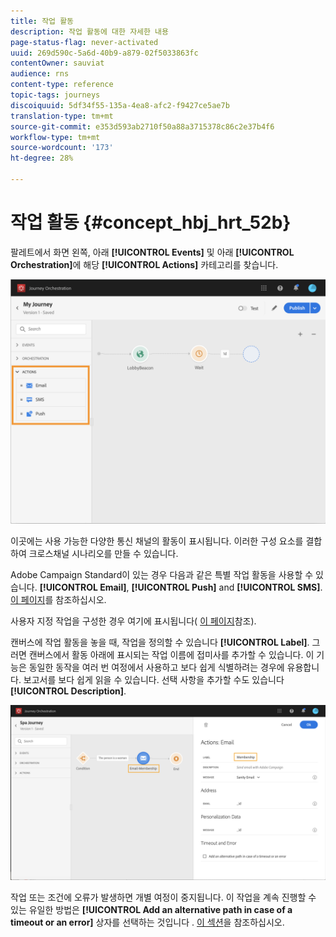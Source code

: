 ```yaml
---
title: 작업 활동
description: 작업 활동에 대한 자세한 내용
page-status-flag: never-activated
uuid: 269d590c-5a6d-40b9-a879-02f5033863fc
contentOwner: sauviat
audience: rns
content-type: reference
topic-tags: journeys
discoiquuid: 5df34f55-135a-4ea8-afc2-f9427ce5ae7b
translation-type: tm+mt
source-git-commit: e353d593ab2710f50a88a3715378c86c2e37b4f6
workflow-type: tm+mt
source-wordcount: '173'
ht-degree: 28%

---
```



# 작업 활동 {#concept_hbj_hrt_52b}

팔레트에서 화면 왼쪽, 아래 **[!UICONTROL Events]** 및 아래 **[!UICONTROL Orchestration]**&#x200B;에 해당 **[!UICONTROL Actions]** 카테고리를 찾습니다.

![](../assets/journey58.png)

이곳에는 사용 가능한 다양한 통신 채널의 활동이 표시됩니다. 이러한 구성 요소를 결합하여 크로스채널 시나리오를 만들 수 있습니다.

Adobe Campaign Standard이 있는 경우 다음과 같은 특별 작업 활동을 사용할 수 있습니다. **[!UICONTROL Email]**, **[!UICONTROL Push]** and **[!UICONTROL SMS]**. [이 페이지](../building-journeys/using-adobe-campaign-actions.md)를 참조하십시오.

사용자 지정 작업을 구성한 경우 여기에 표시됩니다( [이 페이지](../building-journeys/using-custom-actions.md)참조).

캔버스에 작업 활동을 놓을 때, 작업을 정의할 수 있습니다 **[!UICONTROL Label]**. 그러면 캔버스에서 활동 아래에 표시되는 작업 이름에 접미사를 추가할 수 있습니다. 이 기능은 동일한 동작을 여러 번 여정에서 사용하고 보다 쉽게 식별하려는 경우에 유용합니다. 보고서를 보다 쉽게 읽을 수 있습니다. 선택 사항을 추가할 수도 있습니다 **[!UICONTROL Description]**.

![](../assets/journey59bis.png)

작업 또는 조건에 오류가 발생하면 개별 여정이 중지됩니다. 이 작업을 계속 진행할 수 있는 유일한 방법은 **[!UICONTROL Add an alternative path in case of a timeout or an error]** 상자를 선택하는 것입니다 . [이 섹션](../building-journeys/using-the-journey-designer.md#paths)을 참조하십시오.
